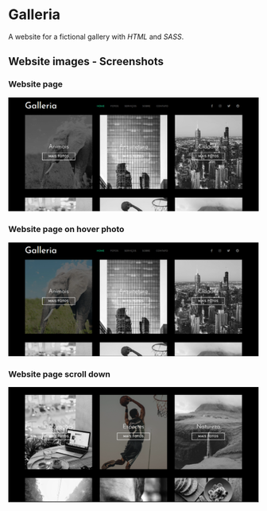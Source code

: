 # Galleria
A website for a fictional gallery with *HTML* and *SASS*.

## Website images - Screenshots
### Website page
<img src="core/Img (2).png">

### Website page on hover photo
<img src="core/Img (3).png">

### Website page scroll down
<img src="core/Img (1).png">
